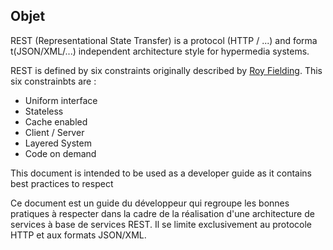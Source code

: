 
## Objet


REST (Representational State Transfer) is a protocol (HTTP / ...) and forma t(JSON/XML/...) independent architecture style for hypermedia systems.

REST is defined by six constraints originally described by [Roy Fielding](https://www.ics.uci.edu/~fielding/pubs/dissertation/fielding_dissertation.pdf). This six constrainbts are :
-  Uniform interface
-  Stateless
-  Cache enabled
-  Client / Server
-  Layered System
-  Code on demand

This document is intended to be used as a developer guide as it contains best practices to respect 

Ce document est un guide du développeur qui regroupe les bonnes pratiques à respecter dans la cadre de la réalisation d'une architecture de services à base de services REST. Il se limite exclusivement au protocole HTTP et aux formats JSON/XML.


